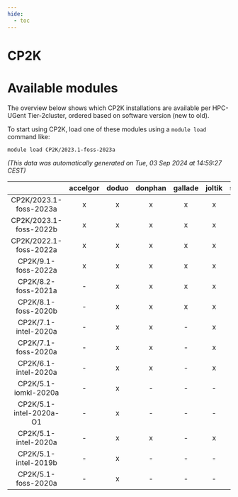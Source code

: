 ```yaml
---
hide:
  - toc
---
```


CP2K
====

# Available modules


The overview below shows which CP2K installations are available per HPC-UGent Tier-2cluster, ordered based on software version (new to old).

To start using CP2K, load one of these modules using a `module load` command like:

```shell
module load CP2K/2023.1-foss-2023a
```

*(This data was automatically generated on Tue, 03 Sep 2024 at 14:59:27 CEST)*  

| |accelgor|doduo|donphan|gallade|joltik|shinx|skitty|
| :---: | :---: | :---: | :---: | :---: | :---: | :---: | :---: |
|CP2K/2023.1-foss-2023a|x|x|x|x|x|x|x|
|CP2K/2023.1-foss-2022b|x|x|x|x|x|-|x|
|CP2K/2022.1-foss-2022a|x|x|x|x|x|-|x|
|CP2K/9.1-foss-2022a|x|x|x|x|x|-|x|
|CP2K/8.2-foss-2021a|-|x|x|x|x|-|-|
|CP2K/8.1-foss-2020b|-|x|x|x|x|-|-|
|CP2K/7.1-intel-2020a|-|x|x|-|x|-|x|
|CP2K/7.1-foss-2020a|-|x|x|-|x|-|x|
|CP2K/6.1-intel-2020a|-|x|x|-|x|-|x|
|CP2K/5.1-iomkl-2020a|-|x|-|-|-|-|-|
|CP2K/5.1-intel-2020a-O1|-|x|-|-|-|-|-|
|CP2K/5.1-intel-2020a|-|x|x|-|x|-|x|
|CP2K/5.1-intel-2019b|-|x|-|-|-|-|-|
|CP2K/5.1-foss-2020a|-|x|-|-|-|-|-|
